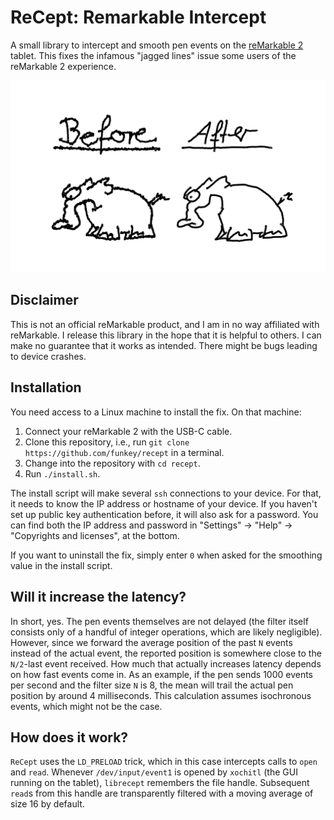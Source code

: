 ReCept: Remarkable Intercept
============================

A small library to intercept and smooth pen events on the [reMarkable
2](https://remarkable.com/) tablet. This fixes the infamous "jagged lines"
issue some users of the reMarkable 2 experience.

![before vs after](images/before_after.png)

Disclaimer
----------

This is not an official reMarkable product, and I am in no way affiliated with
reMarkable. I release this library in the hope that it is helpful to others. I
can make no guarantee that it works as intended. There might be bugs leading to
device crashes.

Installation
------------

You need access to a Linux machine to install the fix. On that machine:

1. Connect your reMarkable 2 with the USB-C cable.
2. Clone this repository, i.e., run `git clone https://github.com/funkey/recept` in a terminal.
3. Change into the repository with `cd recept`.
4. Run `./install.sh`.

The install script will make several `ssh` connections to your device. For
that, it needs to know the IP address or hostname of your device. If you
haven't set up public key authentication before, it will also ask for a
password. You can find both the IP address and password in "Settings" -> "Help"
-> "Copyrights and licenses", at the bottom.

If you want to uninstall the fix, simply enter `0` when asked for the smoothing
value in the install script.

Will it increase the latency?
-----------------------------

In short, yes. The pen events themselves are not delayed (the filter itself
consists only of a handful of integer operations, which are likely negligible).
However, since we forward the average position of the past `N` events instead
of the actual event, the reported position is somewhere close to the `N/2`-last
event received. How much that actually increases latency depends on how fast
events come in. As an example, if the pen sends 1000 events per second and the
filter size `N` is 8, the mean will trail the actual pen position by around 4
milliseconds. This calculation assumes isochronous events, which might not be
the case.

How does it work?
-----------------

`ReCept` uses the `LD_PRELOAD` trick, which in this case intercepts calls to
`open` and `read`. Whenever `/dev/input/event1` is opened by `xochitl` (the GUI
running on the tablet), `librecept` remembers the file handle. Subsequent
`read`s from this handle are transparently filtered with a moving average of
size 16 by default.
